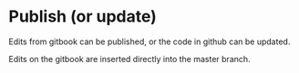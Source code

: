 # Publish \(or update\)

Edits from gitbook can be published, or the code in github can be updated.

Edits on the gitbook are inserted directly into the  master branch.

